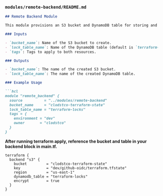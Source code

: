 ### `modules/remote-backend/README.md`

```md
## Remote Backend Module

This module provisions an S3 bucket and DynamoDB table for storing and locking Terraform state.

### Inputs

- `bucket_name`: Name of the S3 bucket to create.
- `lock_table_name`: Name of the DynamoDB table (default is `terraform-locks`).
- `tags`: Tags to apply to both resources.

### Outputs

- `bucket_name`: The name of the created S3 bucket.
- `lock_table_name`: The name of the created DynamoDB table.

### Example Usage

```hcl
module "remote_backend" {
  source          = "../modules/remote-backend"
  bucket_name     = "clodstco-terraform-state"
  lock_table_name = "terraform-locks"
  tags = {
    environment = "dev"
    owner       = "clodstco"
  }
}
```

**After running terraform apply, reference the bucket and table in your backend block in main.tf.**

```hcl
terraform {
  backend "s3" {
    bucket         = "clodstco-terraform-state"
    key            = "dev/github-oidc/terraform.tfstate"
    region         = "us-east-1"
    dynamodb_table = "terraform-locks"
    encrypt        = true
  }
}
```